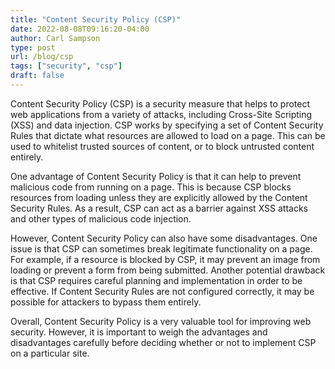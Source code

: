 ```yaml
---
title: "Content Security Policy (CSP)"
date: 2022-08-08T09:16:20-04:00
author: Carl Sampson
type: post
url: /blog/csp
tags: ["security", "csp"]
draft: false
---
```

Content Security Policy (CSP) is a security measure that helps to protect web applications from a variety of attacks, including Cross-Site Scripting (XSS) and data injection. CSP works by specifying a set of Content Security Rules that dictate what resources are allowed to load on a page. This can be used to whitelist trusted sources of content, or to block untrusted content entirely.

One advantage of Content Security Policy is that it can help to prevent malicious code from running on a page. This is because CSP blocks resources from loading unless they are explicitly allowed by the Content Security Rules. As a result, CSP can act as a barrier against XSS attacks and other types of malicious code injection.

However, Content Security Policy can also have some disadvantages. One issue is that CSP can sometimes break legitimate functionality on a page. For example, if a resource is blocked by CSP, it may prevent an image from loading or prevent a form from being submitted. Another potential drawback is that CSP requires careful planning and implementation in order to be effective. If Content Security Rules are not configured correctly, it may be possible for attackers to bypass them entirely.

Overall, Content Security Policy is a very valuable tool for improving web security. However, it is important to weigh the advantages and disadvantages carefully before deciding whether or not to implement CSP on a particular site.
